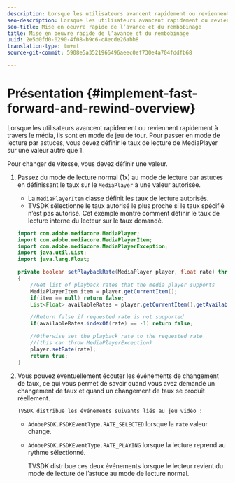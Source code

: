 ```yaml
---
description: Lorsque les utilisateurs avancent rapidement ou reviennent rapidement à travers le média, ils sont en mode de jeu de tour. Pour passer en mode de lecture par astuces, vous devez définir le taux de lecture de MediaPlayer sur une valeur autre que 1.
seo-description: Lorsque les utilisateurs avancent rapidement ou reviennent rapidement à travers le média, ils sont en mode de jeu de tour. Pour passer en mode de lecture par astuces, vous devez définir le taux de lecture de MediaPlayer sur une valeur autre que 1.
seo-title: Mise en oeuvre rapide de l’avance et du rembobinage
title: Mise en oeuvre rapide de l’avance et du rembobinage
uuid: 2e5d0fd0-0290-4f08-b9c6-c8ecde26abb8
translation-type: tm+mt
source-git-commit: 5908e5a3521966496aeec0ef730e4a704fddfb68

---
```



# Présentation {#implement-fast-forward-and-rewind-overview}

Lorsque les utilisateurs avancent rapidement ou reviennent rapidement à travers le média, ils sont en mode de jeu de tour. Pour passer en mode de lecture par astuces, vous devez définir le taux de lecture de MediaPlayer sur une valeur autre que 1.

Pour changer de vitesse, vous devez définir une valeur.

1. Passez du mode de lecture normal (1x) au mode de lecture par astuces en définissant le taux sur le `MediaPlayer` à une valeur autorisée.

   * La `MediaPlayerItem` classe définit les taux de lecture autorisés.
   * TVSDK sélectionne le taux autorisé le plus proche si le taux spécifié n’est pas autorisé.
   Cet exemple montre comment définir le taux de lecture interne du lecteur sur le taux demandé.

   ```java
   import com.adobe.mediacore.MediaPlayer; 
   import com.adobe.mediacore.MediaPlayerItem; 
   import com.adobe.mediacore.MediaPlayerException; 
   import java.util.List; 
   import java.lang.Float; 
   
   private boolean setPlaybackRate(MediaPlayer player, float rate) throws MediaPlayerException  
   { 
       //Get list of playback rates that the media player supports 
       MediaPlayerItem item = player.getCurrentItem(); 
       if(item == null) return false; 
       List<Float> availableRates = player.getCurrentItem().getAvailablePlaybackRates(); 
   
       //Return false if requested rate is not supported 
       if(availableRates.indexOf(rate) == -1) return false; 
   
       //Otherwise set the playback rate to the requested rate  
       //(this can throw MediaPlayerException) 
       player.setRate(rate); 
       return true; 
   }
   ```

1. Vous pouvez éventuellement écouter les événements de changement de taux, ce qui vous permet de savoir quand vous avez demandé un changement de taux et quand un changement de taux se produit réellement.

       TVSDK distribue les événements suivants liés au jeu vidéo :
   
   * `AdobePSDK.PSDKEventType.RATE_SELECTED` lorsque la `rate` valeur change.

   * `AdobePSDK.PSDKEventType.RATE_PLAYING` lorsque la lecture reprend au rythme sélectionné.

      TVSDK distribue ces deux événements lorsque le lecteur revient du mode de lecture de l’astuce au mode de lecture normal.

